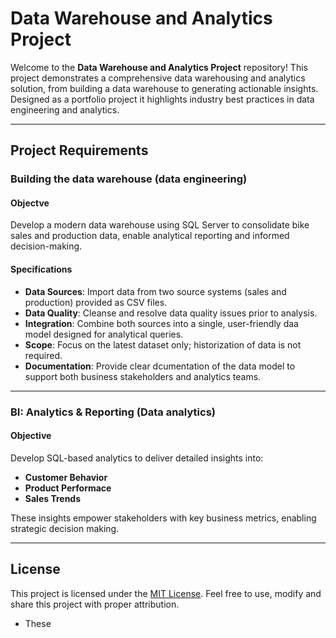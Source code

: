 # Data Warehouse and Analytics Project

Welcome to the **Data Warehouse and Analytics Project** repository!
This project demonstrates a comprehensive data warehousing and analytics solution, from building a data warehouse to generating actionable insights. Designed as a portfolio project it highlights industry best practices in data engineering and analytics.


---

## Project Requirements

### Building the data warehouse (data engineering)

#### Objectve
Develop a modern data warehouse using SQL Server to consolidate bike sales and production data, enable analytical reporting and informed decision-making.

#### Specifications
- **Data Sources**: Import data from two source systems (sales and production) provided as CSV files.
- **Data Quality**: Cleanse and resolve data quality issues prior to analysis.
- **Integration**: Combine both sources into a single, user-friendly daa model designed for analytical queries.
- **Scope**: Focus on the latest dataset only; historization of data is not required.
- **Documentation**: Provide clear dcumentation of the data model to support both business stakeholders and analytics teams.

---

### BI: Analytics & Reporting (Data analytics)

#### Objective
Develop SQL-based analytics to deliver detailed insights into:
- **Customer Behavior**
- **Product Performace**
- **Sales Trends**

These insights empower stakeholders with key business metrics, enabling strategic decision making.

---

## License

This project is licensed under the [MIT License](LICENSE). Feel free to use, modify and share this project with proper attribution.

- These
